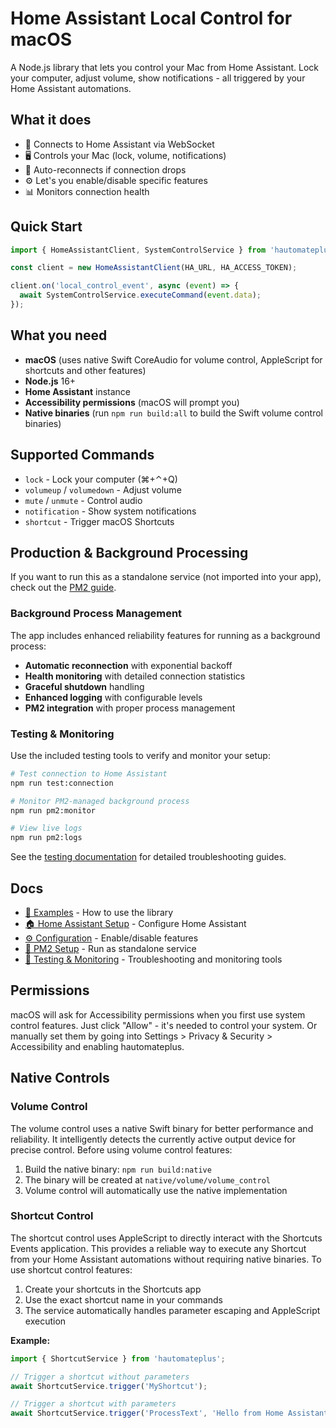 # Home Assistant Local Control for macOS

A Node.js library that lets you control your Mac from Home Assistant. Lock your computer, adjust volume, show notifications - all triggered by your Home Assistant automations.

## What it does

- 🔗 Connects to Home Assistant via WebSocket
- 🖥️ Controls your Mac (lock, volume, notifications)
- 🔄 Auto-reconnects if connection drops
- ⚙️ Let's you enable/disable specific features
- 📊 Monitors connection health

## Quick Start

```typescript
import { HomeAssistantClient, SystemControlService } from 'hautomateplus';

const client = new HomeAssistantClient(HA_URL, HA_ACCESS_TOKEN);

client.on('local_control_event', async (event) => {
  await SystemControlService.executeCommand(event.data);
});

```

## What you need

- **macOS** (uses native Swift CoreAudio for volume control, AppleScript for shortcuts and other features)
- **Node.js** 16+
- **Home Assistant** instance
- **Accessibility permissions** (macOS will prompt you)
- **Native binaries** (run `npm run build:all` to build the Swift volume control binaries)

## Supported Commands

- `lock` - Lock your computer (⌘+⌃+Q)
- `volumeup` / `volumedown` - Adjust volume
- `mute` / `unmute` - Control audio
- `notification` - Show system notifications
- `shortcut` - Trigger macOS Shortcuts

## Production & Background Processing

If you want to run this as a standalone service (not imported into your app), check out the [PM2 guide](./docs/4-pm2-setup.md).

### Background Process Management

The app includes enhanced reliability features for running as a background process:

- **Automatic reconnection** with exponential backoff
- **Health monitoring** with detailed connection statistics
- **Graceful shutdown** handling
- **Enhanced logging** with configurable levels
- **PM2 integration** with proper process management

### Testing & Monitoring

Use the included testing tools to verify and monitor your setup:

```bash
# Test connection to Home Assistant
npm run test:connection

# Monitor PM2-managed background process
npm run pm2:monitor

# View live logs
npm run pm2:logs
```

See the [testing documentation](./testing/README.md) for detailed troubleshooting guides.

## Docs

- [📖 Examples](./docs/3-quick-examples.md) - How to use the library
- [🏠 Home Assistant Setup](./docs/1-home-assistant-setup.md) - Configure Home Assistant
- [⚙️ Configuration](./docs/2-configuration.md) - Enable/disable features
- [🚀 PM2 Setup](./docs/4-pm2-setup.md) - Run as standalone service
- [🧪 Testing & Monitoring](./testing/README.md) - Troubleshooting and monitoring tools

## Permissions

macOS will ask for Accessibility permissions when you first use system control features. Just click "Allow" - it's needed to control your system. 
Or manually set them by going into Settings > Privacy & Security > Accessibility and enabling hautomateplus.

## Native Controls

### Volume Control

The volume control uses a native Swift binary for better performance and reliability. It intelligently detects the currently active output device for precise control. Before using volume control features:

1. Build the native binary: `npm run build:native`
2. The binary will be created at `native/volume/volume_control`
3. Volume control will automatically use the native implementation

### Shortcut Control

The shortcut control uses AppleScript to directly interact with the Shortcuts Events application. This provides a reliable way to execute any Shortcut from your Home Assistant automations without requiring native binaries. To use shortcut control features:

1. Create your shortcuts in the Shortcuts app
2. Use the exact shortcut name in your commands
3. The service automatically handles parameter escaping and AppleScript execution

**Example:**
```typescript
import { ShortcutService } from 'hautomateplus';

// Trigger a shortcut without parameters
await ShortcutService.trigger('MyShortcut');

// Trigger a shortcut with parameters
await ShortcutService.trigger('ProcessText', 'Hello from Home Assistant!');
```
